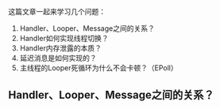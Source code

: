 这篇文章一起来学习几个问题：

1. Handler、Looper、Message之间的关系？
2. Handler如何实现线程切换？
3. Handler内存泄露的本质？
4. 延迟消息是如何实现的？
5. 主线程的Looper死循环为什么不会卡顿？（EPoll）

## Handler、Looper、Message之间的关系？


